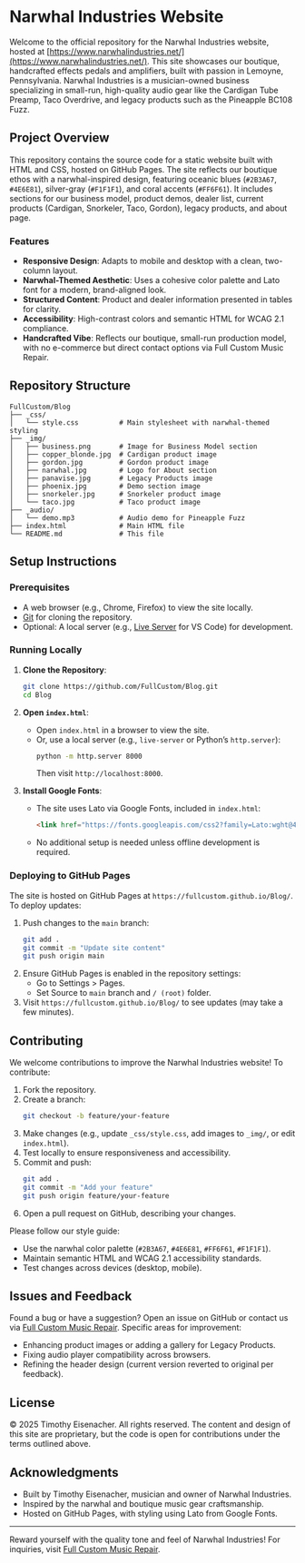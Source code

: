 # Narwhal Industries Website

Welcome to the official repository for the Narwhal Industries website, hosted at [https://www.narwhalindustries.net/](https://www.narwhalindustries.net/). This site showcases our boutique, handcrafted effects pedals and amplifiers, built with passion in Lemoyne, Pennsylvania. Narwhal Industries is a musician-owned business specializing in small-run, high-quality audio gear like the Cardigan Tube Preamp, Taco Overdrive, and legacy products such as the Pineapple BC108 Fuzz.

## Project Overview

This repository contains the source code for a static website built with HTML and CSS, hosted on GitHub Pages. The site reflects our boutique ethos with a narwhal-inspired design, featuring oceanic blues (`#2B3A67`, `#4E6E81`), silver-gray (`#F1F1F1`), and coral accents (`#FF6F61`). It includes sections for our business model, product demos, dealer list, current products (Cardigan, Snorkeler, Taco, Gordon), legacy products, and about page.

### Features
- **Responsive Design**: Adapts to mobile and desktop with a clean, two-column layout.
- **Narwhal-Themed Aesthetic**: Uses a cohesive color palette and Lato font for a modern, brand-aligned look.
- **Structured Content**: Product and dealer information presented in tables for clarity.
- **Accessibility**: High-contrast colors and semantic HTML for WCAG 2.1 compliance.
- **Handcrafted Vibe**: Reflects our boutique, small-run production model, with no e-commerce but direct contact options via Full Custom Music Repair.

## Repository Structure
```
FullCustom/Blog
├── _css/
│   └── style.css          # Main stylesheet with narwhal-themed styling
├── _img/
│   ├── business.png       # Image for Business Model section
│   ├── copper_blonde.jpg  # Cardigan product image
│   ├── gordon.jpg         # Gordon product image
│   ├── narwhal.jpg        # Logo for About section
│   ├── panavise.jpg       # Legacy Products image
│   ├── phoenix.jpg        # Demo section image
│   ├── snorkeler.jpg      # Snorkeler product image
│   └── taco.jpg           # Taco product image
├── _audio/
│   └── demo.mp3           # Audio demo for Pineapple Fuzz
├── index.html             # Main HTML file
└── README.md              # This file
```

## Setup Instructions

### Prerequisites
- A web browser (e.g., Chrome, Firefox) to view the site locally.
- [Git](https://git-scm.com/) for cloning the repository.
- Optional: A local server (e.g., [Live Server](https://marketplace.visualstudio.com/items?itemName=ritwickdey.LiveServer) for VS Code) for development.

### Running Locally
1. **Clone the Repository**:
   ```bash
   git clone https://github.com/FullCustom/Blog.git
   cd Blog
   ```
2. **Open `index.html`**:
   - Open `index.html` in a browser to view the site.
   - Or, use a local server (e.g., `live-server` or Python’s `http.server`):
     ```bash
     python -m http.server 8000
     ```
     Then visit `http://localhost:8000`.

3. **Install Google Fonts**:
   - The site uses Lato via Google Fonts, included in `index.html`:
     ```html
     <link href="https://fonts.googleapis.com/css2?family=Lato:wght@400;700&display=swap" rel="stylesheet">
     ```
   - No additional setup is needed unless offline development is required.

### Deploying to GitHub Pages
The site is hosted on GitHub Pages at `https://fullcustom.github.io/Blog/`. To deploy updates:
1. Push changes to the `main` branch:
   ```bash
   git add .
   git commit -m "Update site content"
   git push origin main
   ```
2. Ensure GitHub Pages is enabled in the repository settings:
   - Go to Settings > Pages.
   - Set Source to `main` branch and `/ (root)` folder.
3. Visit `https://fullcustom.github.io/Blog/` to see updates (may take a few minutes).

## Contributing
We welcome contributions to improve the Narwhal Industries website! To contribute:
1. Fork the repository.
2. Create a branch:
   ```bash
   git checkout -b feature/your-feature
   ```
3. Make changes (e.g., update `_css/style.css`, add images to `_img/`, or edit `index.html`).
4. Test locally to ensure responsiveness and accessibility.
5. Commit and push:
   ```bash
   git add .
   git commit -m "Add your feature"
   git push origin feature/your-feature
   ```
6. Open a pull request on GitHub, describing your changes.

Please follow our style guide:
- Use the narwhal color palette (`#2B3A67`, `#4E6E81`, `#FF6F61`, `#F1F1F1`).
- Maintain semantic HTML and WCAG 2.1 accessibility standards.
- Test changes across devices (desktop, mobile).

## Issues and Feedback
Found a bug or have a suggestion? Open an issue on GitHub or contact us via [Full Custom Music Repair](https://www.fullcustommusic.com). Specific areas for improvement:
- Enhancing product images or adding a gallery for Legacy Products.
- Fixing audio player compatibility across browsers.
- Refining the header design (current version reverted to original per feedback).

## License
&copy; 2025 Timothy Eisenacher. All rights reserved. The content and design of this site are proprietary, but the code is open for contributions under the terms outlined above.

## Acknowledgments
- Built by Timothy Eisenacher, musician and owner of Narwhal Industries.
- Inspired by the narwhal and boutique music gear craftsmanship.
- Hosted on GitHub Pages, with styling using Lato from Google Fonts.

---

Reward yourself with the quality tone and feel of Narwhal Industries! For inquiries, visit [Full Custom Music Repair](https://www.fullcustommusic.com).
